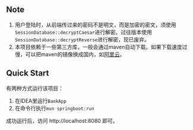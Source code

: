 ## Note

1. 用户登陆时，从前端传过来的密码不是明文，而是加密的密文，须使用`SessionDatabase::decryptCaesar`进行解密。过往版本使用`SessionDatabase::decryptReverse`进行解密，现已废弃。
2. 本项目依赖于一些第三方库，一般会通过maven自动下载。如果下载速度过慢，可以把maven的镜像换成国内，如[阿里云](https://maven.aliyun.com/mvn/guide)。

## Quick Start

有两种方式运行该项目：

1. 在IDEA里运行`BankApp`
2. 在命令行执行`mvn springboot:run`

成功运行后，访问 http://localhost:8080 即可。